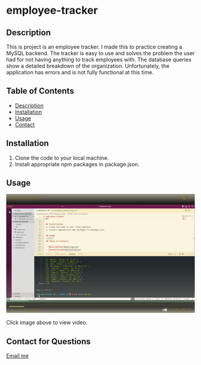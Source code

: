 # employee-tracker

## Description

This is project is an employee tracker. I made this to practice creating a MySQL backend. The tracker is easy to use and solves the problem the user had for not having anything to track employees with. The database queries show a detailed breakdown of the organization. Unfortunately, the application has errors and is not fully functional at this time.

## Table of Contents

- [Description](#description)
- [Installation](#installation)
- [Usage](#usage)
- [Contact](#contact)
  
## Installation

1. Clone the code to your local machine.
2. Install appropriate npm packages in package.json.

## Usage

[![employee-tracker-demo](./assets/_91_%20employee%20tracker%20demo.jpeg)](https://www.youtube.com/watch?v=HWK_9g-O6Tc, 'employee tracker demo')

Click image above to view video.

## Contact for Questions

[Email me](mailto:jessehowell.dev@tutanota.com)
